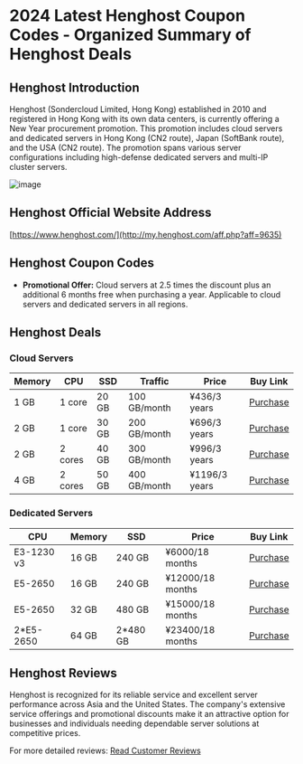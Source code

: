# 2024 Latest Henghost Coupon Codes - Organized Summary of Henghost Deals

## Henghost Introduction
Henghost (Sondercloud Limited, Hong Kong) established in 2010 and registered in Hong Kong with its own data centers, is currently offering a New Year procurement promotion. This promotion includes cloud servers and dedicated servers in Hong Kong (CN2 route), Japan (SoftBank route), and the USA (CN2 route). The promotion spans various server configurations including high-defense dedicated servers and multi-IP cluster servers.

![image](https://github.com/molossbemeut/Henghost/assets/167671387/f08fccfd-605a-464d-8208-acf4f78acf00)

## Henghost Official Website Address
[https://www.henghost.com/](http://my.henghost.com/aff.php?aff=9635)

## Henghost Coupon Codes
- **Promotional Offer:** Cloud servers at 2.5 times the discount plus an additional 6 months free when purchasing a year. Applicable to cloud servers and dedicated servers in all regions.

## Henghost Deals

### Cloud Servers

| Memory | CPU | SSD  | Traffic | Price   | Buy Link                                              |
|--------|-----|------|---------|---------|-------------------------------------------------------|
| 1 GB   | 1 core | 20 GB | 100 GB/month | ¥436/3 years | [Purchase](http://my.henghost.com/aff.php?aff=9635) |
| 2 GB   | 1 core | 30 GB | 200 GB/month | ¥696/3 years | [Purchase](http://my.henghost.com/aff.php?aff=9635) |
| 2 GB   | 2 cores | 40 GB | 300 GB/month | ¥996/3 years | [Purchase](http://my.henghost.com/aff.php?aff=9635) |
| 4 GB   | 2 cores | 50 GB | 400 GB/month | ¥1196/3 years | [Purchase](http://my.henghost.com/aff.php?aff=9635) |

### Dedicated Servers

| CPU       | Memory | SSD       | Price          | Buy Link                                              |
|-----------|--------|-----------|----------------|-------------------------------------------------------|
| E3-1230 v3 | 16 GB  | 240 GB    | ¥6000/18 months | [Purchase](http://my.henghost.com/aff.php?aff=9635) |
| E5-2650    | 16 GB  | 240 GB    | ¥12000/18 months | [Purchase](http://my.henghost.com/aff.php?aff=9635) |
| E5-2650    | 32 GB  | 480 GB    | ¥15000/18 months | [Purchase](http://my.henghost.com/aff.php?aff=9635) |
| 2*E5-2650  | 64 GB  | 2*480 GB | ¥23400/18 months | [Purchase](http://my.henghost.com/aff.php?aff=9635) |

## Henghost Reviews
Henghost is recognized for its reliable service and excellent server performance across Asia and the United States. The company's extensive service offerings and promotional discounts make it an attractive option for businesses and individuals needing dependable server solutions at competitive prices.

For more detailed reviews:
[Read Customer Reviews](http://my.henghost.com/aff.php?aff=9635)
